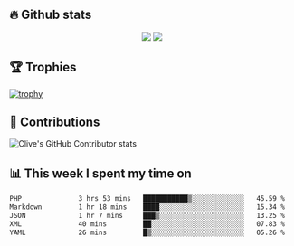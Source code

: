 ## &#128293; Github stats

<!-- GitHub Readme Streak Stats - https://github.com/DenverCoder1/github-readme-streak-stats -->
<p align="center">

<picture>
  <source 
    srcset="https://github-readme-stats.vercel.app/api?username=clivewalkden&count_private=true&show_icons=true&theme=darcula"
    media="(prefers-color-scheme: dark)"
  />
  <source
    srcset="https://github-readme-stats.vercel.app/api?username=clivewalkden&count_private=true&show_icons=true&theme=calm"
    media="(prefers-color-scheme: light), (prefers-color-scheme: no-preference)"
  />
  <img src="https://github-readme-stats.vercel.app/api?username=clivewalkden&count_private=true&show_icons=true&theme=darcula" />
</picture>

<a href="https://git.io/streak-stats" target="_blank">
  <img src="http://github-readme-streak-stats.herokuapp.com?user=clivewalkden&theme=darcula&date_format=j%20M%5B%20Y%5D" />
</a>

</p>

## &#127942; Trophies
[![trophy](https://github-profile-trophy.vercel.app/?username=clivewalkden&theme=onedark)](https://github.com/clivewalkden/github-profile-trophy)

## &#129309; Contributions
![Clive's GitHub Contributor stats](https://github-contributor-stats.vercel.app/api?username=clivewalkden)

## &#128202; This week I spent my time on
<!--START_SECTION:waka-->

```txt
PHP              3 hrs 53 mins   ███████████▒░░░░░░░░░░░░░   45.59 %
Markdown         1 hr 18 mins    ████░░░░░░░░░░░░░░░░░░░░░   15.34 %
JSON             1 hr 7 mins     ███▒░░░░░░░░░░░░░░░░░░░░░   13.25 %
XML              40 mins         ██░░░░░░░░░░░░░░░░░░░░░░░   07.83 %
YAML             26 mins         █▒░░░░░░░░░░░░░░░░░░░░░░░   05.26 %
```

<!--END_SECTION:waka-->
